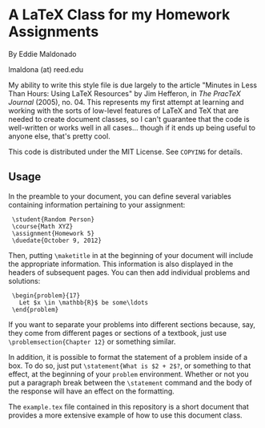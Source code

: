 # A LaTeX Class for my Homework Assignments

By Eddie Maldonado

lmaldona (at) reed.edu

My ability to write this style file is due largely to the article
"Minutes in Less Than Hours: Using LaTeX Resources" by Jim Hefferon,
in *The PracTeX Journal* (2005), no. 04. This represents my first
attempt at learning and working with the sorts of low-level features
of LaTeX and TeX that are needed to create document classes, so I
can't guarantee that the code is well-written or works well in all
cases... though if it ends up being useful to anyone else, that's
pretty cool.

This code is distributed under the MIT License. See `COPYING` for
details.

## Usage

In the preamble to your document, you can define several variables
containing information pertaining to your assignment:

     \student{Random Person}
     \course{Math XYZ}
     \assignment{Homework 5}
     \duedate{October 9, 2012}

Then, putting `\maketitle` in at the beginning of your document will
include the appropriate information. This information is also
displayed in the headers of subsequent pages. You can then add
individual problems and solutions:

     \begin{problem}{17}
       Let $x \in \mathbb{R}$ be some\ldots
     \end{problem}

If you want to separate your problems into different sections because,
say, they come from different pages or sections of a textbook, just
use `\problemsection{Chapter 12}` or something similar.

In addition, it is possible to format the statement of a problem
inside of a box. To do so, just put `\statement{What is $2 + 2$?`, or
something to that effect, at the beginning of your `problem`
environment. Whether or not you put a paragraph break between the
`\statement` command and the body of the response will have an effect
on the formatting.

The `example.tex` file contained in this repository is a short
document that provides a more extensive example of how to use this
document class.

